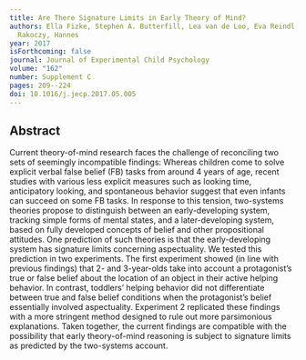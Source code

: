 ```yaml
---
title: Are There Signature Limits in Early Theory of Mind?
authors: Ella Fizke, Stephen A. Butterfill, Lea van de Loo, Eva Reindl, and
  Rakoczy, Hannes
year: 2017
isForthcoming: false
journal: Journal of Experimental Child Psychology
volume: "162"
number: Supplement C
pages: 209--224
doi: 10.1016/j.jecp.2017.05.005
---
```


## Abstract

Current theory-of-mind research faces the challenge of reconciling two sets of seemingly incompatible findings: Whereas children come to solve explicit verbal false belief (FB) tasks from around 4 years of age, recent studies with various less explicit measures such as looking time, anticipatory looking, and spontaneous behavior suggest that even infants can succeed on some FB tasks. In response to this tension, two-systems theories propose to distinguish between an early-developing system, tracking simple forms of mental states, and a later-developing system, based on fully developed concepts of belief and other propositional attitudes. One prediction of such theories is that the early-developing system has signature limits concerning aspectuality. We tested this prediction in two experiments. The first experiment showed (in line with previous findings) that 2- and 3-year-olds take into account a protagonist’s true or false belief about the location of an object in their active helping behavior. In contrast, toddlers’ helping behavior did not differentiate between true and false belief conditions when the protagonist’s belief essentially involved aspectuality. Experiment 2 replicated these findings with a more stringent method designed to rule out more parsimonious explanations. Taken together, the current findings are compatible with the possibility that early theory-of-mind reasoning is subject to signature limits as predicted by the two-systems account.

